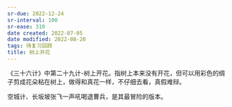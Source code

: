 ```yaml
---
sr-due: 2022-12-24
sr-interval: 100
sr-ease: 310
date created: 2022-07-05
date modified: 2022-08-20
tags: 待复习回顾
title: 树上开花
---
```


《三十六计》中第二十九计-树上开花。指树上本来没有开花，但可以用彩色的绸子剪成花朵粘在树上，做得和真花一样，不仔细去看，真假难辩。

空城计、长坂坡张飞一声吼喝退曹兵，是其最冒险的版本。
